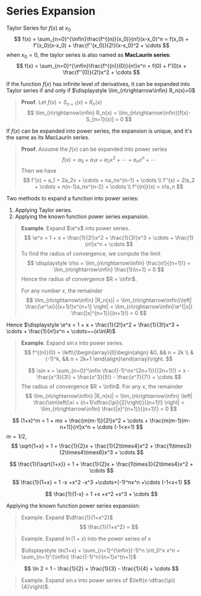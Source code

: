 # Series Expansion

$$
\newcommand{\e}{\text{e}}
$$



Taylor Series for $f(x)$ at $x_0$
$$
f(x) = \sum_{n=0}^{\infin}\frac{f^{(n)}(x_0)}{n!}(x-x_0)^n
=  f(x_0) + f'(x_0)(x-x_0) + \frac{f''(x_0)}{2!}(x-x_0)^2 + \cdots
$$
when $x_0=0$, the taylor series is also named as **MacLaurin series**:
$$
f(x) = \sum_{n=0}^{\infin}\frac{f^{(n)}(0)}{n!}x^n = f(0) + f'(0)x + \frac{f''(0)}{2!}x^2 + \cdots
$$


If the function $f(x)$ has infinite level of derivatives, it can be expanded into Taylor series if and only if $\displaystyle \lim_{n\rightarrow\infin} R_n(x)=0$

> **Proof**. Let $f(x) = S_{n+1}(x) + R_n(x)$
> $$
> \lim_{n\rightarrow\infin} R_n(x) = \lim_{n\rightarrow\infin}[f(x)-S_{n+1}(x)] = 0
> $$

If $f(x)$ can be expanded into power series, the expansion is unique, and it's the same as its MacLaurin series.

> **Proof**. Assume the $f(x)$ can be expanded into power series
> $$
> f(x) = a_0 + a_1x + a_2x^2 + \cdots + a_nx^n + \cdots
> $$
> Then we have
> $$
> f'(x) = a_1 + 2a_2x + \cdots + na_nx^{n-1} + \cdots \\
> f''(x) = 2!a_2 + \cdots + n(n-1)a_nx^{n-2} + \cdots \\
> f^{(n)}(x) = n!a_n
> $$
> 



Two methods to expand a function into power series:

1. Applying Taylor series.
2. Applying the known function power series expansion.

> **Example**. Expand $\e^x$ into power series.
> $$
> \e^x = 1 + x + \frac{1}{2!}x^2 + \frac{1}{3!}x^3 + \cdots + \frac{1}{n!}x^n + \cdots
> $$
> To find the radius of convergence, we compute the limit
> $$
> \displaystyle \rho = \lim_{n\rightarrow\infin} \frac{n!}{(n+1)!} = \lim_{n\rightarrow\infin} \frac{1}{n+1} = 0
> $$
> Hence the radius of convergence $R = \infin$.
>
> For any number $x$, the remainder
> $$
> \lim_{n\rightarrow\infin} |R_n(x)|
> = \lim_{n\rightarrow\infin}\left|  \frac{\e^\xi}{(x+1)!}x^{n+1} \right|
> < \lim_{n\rightarrow\infin}\e^{|x|} \frac{|x|^{n+1}}{(n+1)!} = 0
> $$

Hence $\displaystyle \e^x = 1 + x + \frac{1}{2!}x^2 + \frac{1}{3!}x^3 + \cdots + \frac{1}{n!}x^n + \cdots~~(x\in\R)$





> **Example**. Expand $\sin x$ into power series.
> $$
> f^{(n)}(0) =
> \left\{\begin{array}{ll}\begin{align}
> &0, && n = 2k \\
> &(-1)^k, && n = 2k+1
> \end{align}\end{array}\right.
> $$
> 
> $$
> \sin x
> = \sum_{n=0}^\infin \frac{(-1)^nx^{2n+1}}{(2n+1)!}
> = x - \frac{x^3}{3!} + \frac{x^3}{5!} - \frac{x^7}{7!} + \cdots
> $$
> The radius of convergence $R = \infin$. For any $x$, the remainder
> $$
> \lim_{n\rightarrow\infin}  |R_n(x)|
> = \lim_{n\rightarrow\infin} \left| \frac{\sin\left(\xi + (n+1)\dfrac{\pi}{2}\right)}{(n+1)!}  \right|
> < \lim_{n\rightarrow\infin}  \frac{|x|^{n+1}}{(n+1)!} = 0
> $$
> 


$$
(1+x)^m = 1 + mx + \frac{m(m-1)}{2!}x^2 + \cdots + \frac{m(m-1)(m-n+1)}{n!}x^n + \cdots (-1<x<1)
$$
$m = 1/2$,
$$
\sqrt{1+x} = 1 + \frac{1}{2}x + \frac{1}{2\times4}x^2 + \frac{1\times3}{2\times4\times6}x^3 + \cdots
$$

$$
\frac{1}{\sqrt{1+x}} = 1 + \frac{1}{2}x + \frac{1\times3}{2\times4}x^2 + \cdots
$$


$$
\frac{1}{1+x} = 1 -x +x^2 -x^3 +\cdots+(-1)^nx^n +\cdots (-1<x<1)
$$

$$
\frac{1}{1-x} = 1 +x +x^2 +x^3 + \cdots
$$





Applying the known function power series expansion:

> Example. Expand $\dfrac{1}{1+x^2}$
> $$
> \frac{1}{1+x^2} =
> $$
> 



> Example. Expand $\ln(1+x)$ into the power series of $x$
>
> $\displaystyle \ln(1+x) = \sum_{n=1}^{\infin}(-1)^n \int_0^x x^n = \sum_{n=1}^{\infin} \frac{(-1)^n}{n+1}x^{n+1}$

$$
\ln 2 = 1 - \frac{1}{2} + \frac{1}{3} - \frac{1}{4} + \cdots
$$



> Example. Expand $\sin x$ into power series of $\left(x-\dfrac{\pi}{4}\right)$.















